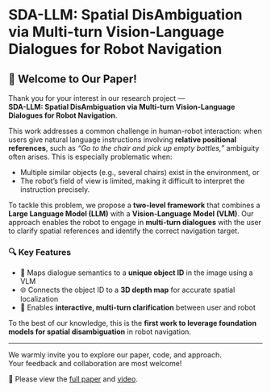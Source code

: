# SDA-LLM: Spatial DisAmbiguation via Multi-turn Vision-Language Dialogues for Robot Navigation

## 📢 Welcome to Our Paper!

Thank you for your interest in our research project —  
**SDA-LLM: Spatial DisAmbiguation via Multi-turn Vision-Language Dialogues for Robot Navigation**.

This work addresses a common challenge in human-robot interaction: when users give natural language instructions involving **relative positional references**, such as _“Go to the chair and pick up empty bottles,”_ ambiguity often arises. This is especially problematic when:

- Multiple similar objects (e.g., several chairs) exist in the environment, or  
- The robot’s field of view is limited, making it difficult to interpret the instruction precisely.

To tackle this problem, we propose a **two-level framework** that combines a **Large Language Model (LLM)** with a **Vision-Language Model (VLM)**. Our approach enables the robot to engage in **multi-turn dialogues** with the user to clarify spatial references and identify the correct navigation target.

### 🔍 Key Features

- 🧠 Maps dialogue semantics to a **unique object ID** in the image using a VLM  
- 🌐 Connects the object ID to a **3D depth map** for accurate spatial localization  
- 🤖 Enables **interactive, multi-turn clarification** between user and robot

To the best of our knowledge, this is the **first work to leverage foundation models for spatial disambiguation** in robot navigation.

---

We warmly invite you to explore our paper, code, and approach.  
Your feedback and collaboration are most welcome!

📄 Please view the [full paper](./IROS25_2024_FI.pdf) and [video](https://www.youtube.com/watch?v=_CxhU5LAYLw).

